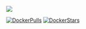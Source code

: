 [![](https://badge.imagelayers.io/lee212/opencv:latest.svg)](https://imagelayers.io/?images=lee212/opencv:latest 'Get your own badge on imagelayers.io')

[![DockerPulls](https://img.shields.io/docker/pulls/lee212/opencv.svg)](https://hub.docker.com/r/lee212/opencv/)
[![DockerStars](https://img.shields.io/docker/stars/lee212/opencv.svg)](https://hub.docker.com/r/lee212/opencv/)
